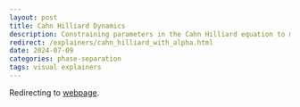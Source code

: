 ```yaml
---
layout: post
title: Cahn Hilliard Dynamics
description: Constraining parameters in the Cahn Hilliard equation to model biological condensates in mitosis.
redirect: /explainers/cahn_hilliard_with_alpha.html
date: 2024-07-09
categories: phase-separation
tags: visual explainers
---
```


Redirecting to [webpage](https://smgroves.github.io/explainers/cahn_hilliard_with_alpha.html).